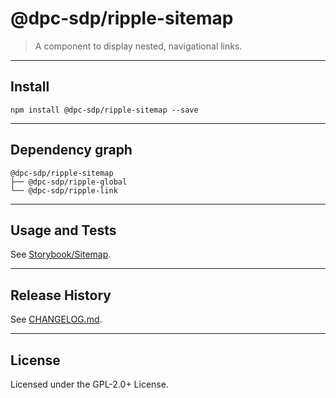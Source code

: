 # @dpc-sdp/ripple-sitemap

> A component to display nested, navigational links.

--------------------------------------------------------------------------------

## Install

```shell
npm install @dpc-sdp/ripple-sitemap --save
```

--------------------------------------------------------------------------------

## Dependency graph

```shell
@dpc-sdp/ripple-sitemap
├── @dpc-sdp/ripple-global
└── @dpc-sdp/ripple-link
```

--------------------------------------------------------------------------------

## Usage and Tests

See [Storybook/Sitemap](https://storybook-ripple-master.lagoon.vicsdp.amazee.io/?selectedKind=Molecules/Sitemap&selectedStory=Sitemap).

--------------------------------------------------------------------------------

## Release History

See [CHANGELOG.md](./CHANGELOG.md).

--------------------------------------------------------------------------------

## License

Licensed under the GPL-2.0+ License.
